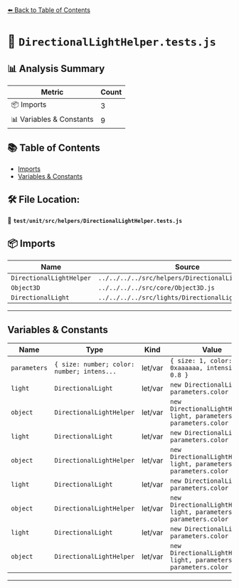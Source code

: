 [⬅️ Back to Table of Contents](../../../../index.md)

# 📄 `DirectionalLightHelper.tests.js`

## 📊 Analysis Summary

| Metric | Count |
|--------|-------|
| 📦 Imports | 3 |
| 📊 Variables & Constants | 9 |

## 📚 Table of Contents

- [Imports](#imports)
- [Variables & Constants](#variables-constants)

## 🛠️ File Location:
📂 **`test/unit/src/helpers/DirectionalLightHelper.tests.js`**

## 📦 Imports

| Name | Source |
|------|--------|
| `DirectionalLightHelper` | `../../../../src/helpers/DirectionalLightHelper.js` |
| `Object3D` | `../../../../src/core/Object3D.js` |
| `DirectionalLight` | `../../../../src/lights/DirectionalLight.js` |


---

## Variables & Constants

| Name | Type | Kind | Value | Exported |
|------|------|------|-------|----------|
| `parameters` | `{ size: number; color: number; intens...` | let/var | `{ size: 1, color: 0xaaaaaa, intensity: 0.8 }` | ✗ |
| `light` | `DirectionalLight` | let/var | `new DirectionalLight( parameters.color )` | ✗ |
| `object` | `DirectionalLightHelper` | let/var | `new DirectionalLightHelper( light, parameters.size, parameters.color )` | ✗ |
| `light` | `DirectionalLight` | let/var | `new DirectionalLight( parameters.color )` | ✗ |
| `object` | `DirectionalLightHelper` | let/var | `new DirectionalLightHelper( light, parameters.size, parameters.color )` | ✗ |
| `light` | `DirectionalLight` | let/var | `new DirectionalLight( parameters.color )` | ✗ |
| `object` | `DirectionalLightHelper` | let/var | `new DirectionalLightHelper( light, parameters.size, parameters.color )` | ✗ |
| `light` | `DirectionalLight` | let/var | `new DirectionalLight( parameters.color )` | ✗ |
| `object` | `DirectionalLightHelper` | let/var | `new DirectionalLightHelper( light, parameters.size, parameters.color )` | ✗ |


---